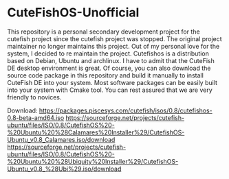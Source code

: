 # CuteFishOS-Unofficial
This repository is a personal secondary development project for the cutefish project since the cutefish project was stopped.
The original project maintainer no longer maintains this project. Out of my personal love for the system, I decided to re maintain the project.
Cutefishos is a distribution based on Debian, Ubuntu and archlinux. I have to admit that the CuteFish DE desktop environment is great.
Of course, you can also download the source code package in this repository and build it manually to install CuteFish DE into your system.
Most software packages can be easily built into your system with Cmake tool. You can rest assured that we are very friendly to novices.

Download:
https://packages.piscesys.com/cutefish/isos/0.8/cutefishos-0.8-beta-amd64.iso
https://sourceforge.net/projects/cutefish-ubuntu/files/ISO/0.8/CutefishOS%20-%20Ubuntu%20%28Calamares%20Installer%29/CutefishOS-Ubuntu_v0.8_Calamares.iso/download
https://sourceforge.net/projects/cutefish-ubuntu/files/ISO/0.8/CutefishOS%20-%20Ubuntu%20%28Ubiquity%20Installer%29/CutefishOS-Ubuntu_v0.8_%28Ubi%29.iso/download

